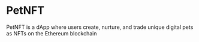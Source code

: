 # PetNFT
PetNFT is a dApp where users create, nurture, and trade unique digital pets as NFTs on the Ethereum blockchain

